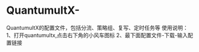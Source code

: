 # QuantumultX-
QuantumultX的配置文件，包括分流、策略组、复写、定时任务等
使用说明：
1、打开quantumultx,点击右下角的小风车图标
2、最下面配置文件-下载-输入配置链接
